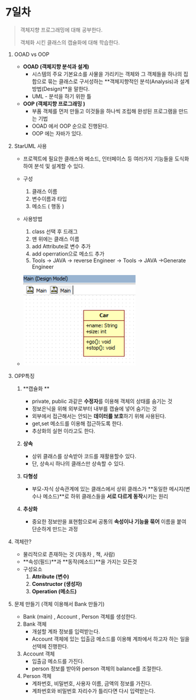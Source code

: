 # 7일차

> 객체지향 프로그래밍에 대해 공부한다.
>
> 객체화 시킨 클래스의 캡슐화에 대해 학습한다.

1. OOAD vs OOP

   - **OOAD (객체지향 분석과 설계)**
     - 시스템의 주요 기본요소를 사물을 가리키는 객체와 그 객체들을 하나의 집합으로 묶는 클래스로 구서성하는 **객체지향적인 분석(Analysis)과 설계방법(Design)**을 말한다.
     - UML - 분석을 하기 위한 틀
   - **OOP (객체지향 프로그래밍 )**
     - 부품 객체를 먼저 만들고 이것들을 하나씩 조립해 완성된 프로그램을 만드는 기법
     - OOAD 에서 OOP 순으로 진행된다.
     - OOP 에는 자바가 있다.

2. StarUML 사용

   - 프로젝트에 필요한 클래스와 메소드, 인터페이스 등 여러가지 기능들을 도식화하여 분석 및 설계할 수 있다.

   - 구성

     1. 클래스 이름
     2. 변수이름과 타입
     3. 메소드 ( 행동 )

   - 사용방법

     1. class 선택 후 드래그
     2. 맨 위에는 클래스 이름
     3. add Attribute로 변수 추가
     4. add operration으로 메소드 추가
     5. Tools -> JAVA -> reverse Engineer -> Tools -> JAVA ->Generate Engineer

   - ![StarUML](../../images/StarUML_Carclass.png)

3. OPP특징

   1. **캡슐화 **
      - private, public 과같은 **수정자**를 이용해 객체의 상태를 숨기는 것
      - 정보은닉을 위해 외부로부터 내부를 캡슐에 넣어 숨기는 것
      - 외부에서 접근해서는 안되는 **데이터를 보호**하기 위해 사용된다.
      - get,set 메소드를 이용해 접근하도록 한다.
      - 추상화의 실현 이라고도 한다.
   2. **상속**

      - 상위 클래스를 상속받아 코드를 재활용할수 있다.
      - 단, 상속시 하나의 클래스만 상속할 수 있다.

   3. **다형성**
      - 부모-자식 상속관계에 있는 클래스에서 상위 클래스가 **동일한 메시지(변수나 메소드)**로 하위 클래스들을 **서로 다르게 동작**시키는 원리
   4. **추상화**

      - 중요한 정보만을 표현함으로써 공통의 **속성이나 기능을 묶어** 이름을 붙여 단순하게 만드는 과정

4. 객체란?

   - 물리적으로 존재하는 것 (자동차 , 책, 사람)
   - **속성(필드)**과 **동작(메소드)**을 가지는 모든것
   - 구성요소
     1. **Attribute (변수)**
     2. **Constructor (생성자)**
     3. **Operation (메소드)**

5. 문제 만들기 (객체 이용해서 Bank 만들기)

   - Bank (main) , Account , Person 객체를 생성한다.

   2. Bank 객체
      - 개설할 계좌 정보를 입력받는다.
      - Account 객체에 있는 입출금 메소드를 이용해 계좌에서 하고자 하는 일을 선텍헤 진행한다.
   3. Account 객체
      - 입출금 메소드를 가진다.
      - person 정보를 받아와 person 객체의 balance를 조절한다.
   4. Person 객체
      - 계좌번호, 비밀번호, 사용자 이름, 금액의 정보를 가진다.
      - 계좌번호와 비밀번호 자리수가 틀리다면 다시 입력받는다.
